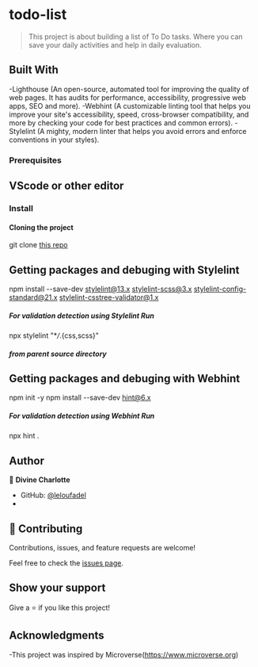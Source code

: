 # todo-list

> This project is about building a list of To Do tasks. Where you can save your daily activities and help in daily evaluation.

## Built With

-Lighthouse (An open-source, automated tool for improving the quality of web pages. It has audits for performance, accessibility, progressive web apps, SEO and more).
-Webhint (A customizable linting tool that helps you improve your site's accessibility, speed, cross-browser compatibility, and more by checking your code for best practices and common errors).
-Stylelint (A mighty, modern linter that helps you avoid errors and enforce conventions in your styles).

### Prerequisites

## VScode or other editor

### Install

#### Cloning the project



git clone [this repo](git@github.com:leloufadel/todo-list-Project.git) 

## Getting packages and debuging with Stylelint

npm install --save-dev stylelint@13.x stylelint-scss@3.x stylelint-config-standard@21.x stylelint-csstree-validator@1.x

##### For validation detection using Stylelint Run

npx stylelint "\*_/_.{css,scss}"

##### from parent source directory

## Getting packages and debuging with Webhint

npm init -y
npm install --save-dev hint@6.x

##### For validation detection using Webhint Run

npx hint .

## Author

👤 **Divine Charlotte**

- GitHub: [@leloufadel](https://github.com/leloufadel)
- 

## 🤝 Contributing

Contributions, issues, and feature requests are welcome!

Feel free to check the [issues page](https://github.com/leloufadel/todo-list-Project/issues).

## Show your support

Give a ⭐️ if you like this project!

## Acknowledgments

-This project was inspired by Microverse(https://www.microverse.org)


